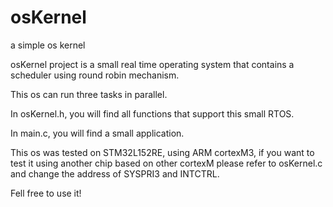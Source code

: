 # osKernel
a simple os kernel

osKernel project is a small real time operating system that contains a scheduler using round robin mechanism.

This os can run three tasks in parallel.

In osKernel.h, you will find all functions that support this small RTOS.

In main.c, you will find a small application.

This os was tested on STM32L152RE, using ARM cortexM3, if you want to test it using another chip based on other cortexM please refer to osKernel.c and change the address of SYSPRI3 and INTCTRL.


Fell free to use it!

